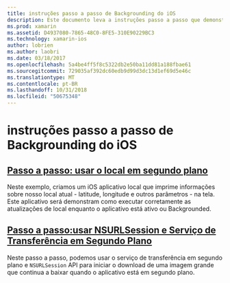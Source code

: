 ```yaml
---
title: instruções passo a passo de Backgrounding do iOS
description: Este documento leva a instruções passo a passo que demonstram como usar informações de localização em um aplicativo backgrounded e como usar NSURLSession e o serviço de transferência em segundo plano.
ms.prod: xamarin
ms.assetid: D4937080-7865-48C0-8FE5-310E90229BC3
ms.technology: xamarin-ios
author: lobrien
ms.author: laobri
ms.date: 03/18/2017
ms.openlocfilehash: 5a4be4ff5f8c5322db2e50ba11dd81a188fbae61
ms.sourcegitcommit: 729035af392dc60edb9d99d3dc13d1ef69d5e46c
ms.translationtype: MT
ms.contentlocale: pt-BR
ms.lasthandoff: 10/31/2018
ms.locfileid: "50675348"
---
```

# <a name="ios-backgrounding-walkthroughs"></a>instruções passo a passo de Backgrounding do iOS

##  <a name="walkthrough---using-background-locationiosapp-fundamentalsbackgroundingios-backgrounding-walkthroughslocation-walkthroughmd"></a>[Passo a passo: usar o local em segundo plano](~/ios/app-fundamentals/backgrounding/ios-backgrounding-walkthroughs/location-walkthrough.md)

Neste exemplo, criamos um iOS aplicativo local que imprime informações sobre nosso local atual - latitude, longitude e outros parâmetros - na tela. Este aplicativo será demonstram como executar corretamente as atualizações de local enquanto o aplicativo está ativo ou Backgrounded.

##  <a name="walkthrough---using-background-transfer-service-and-nsurlsessioniosapp-fundamentalsbackgroundingios-backgrounding-walkthroughsbackground-transfer-walkthroughmd"></a>[Passo a passo:usar NSURLSession e Serviço de Transferência em Segundo Plano](~/ios/app-fundamentals/backgrounding/ios-backgrounding-walkthroughs/background-transfer-walkthrough.md)

Neste passo a passo, podemos usar o serviço de transferência em segundo plano e `NSURLSession` API para iniciar o download de uma imagem grande que continua a baixar quando o aplicativo está em segundo plano.
